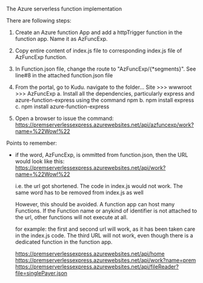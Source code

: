 The Azure serverless function implementation

There are following steps:
1. Create an Azure function App and add a httpTrigger function in the function app. Name it as AzFuncExp.

2. Copy entire content of index.js file to corresponding index.js file of AzFuncExp function.

3. In Function.json file, change the route to "AzFuncExp/{*segments}". See line#8 in the attached function.json file

4. From the portal, go to Kudu. navigate to the folder... Site >>> wwwroot >>> AzFuncExp
    a. Install all the dependencies, particularly express and azure-function-express using the command npm
    b. npm install express
    c. npm install azure-function-express

5. Open a browser to issue the command: https://premserverlessexpress.azurewebsites.net/api/azfuncexp/work?name=%22Wow!%22

Points to remember:

- if the word, AzFuncExp, is ommitted from function.json, then the URL would look like this:
    https://premserverlessexpress.azurewebsites.net/api/work?name=%22Wow!%22

    i.e. the url got shortened. The code in index.js would not work. The same word has to be removed from index.js as well

    However, this should be avoided. A function app can host many Functions. If the Function name or anykind of identifier
    is not attached to the url, other functions will not execute at all.

    for example: the first and second url will work, as it has been taken care in the index.js code. 
    The third URL will not work, even though there is a dedicated function in the function app.

    https://premserverlessexpress.azurewebsites.net/api/home
    https://premserverlessexpress.azurewebsites.net/api/work?name=prem
    https://premserverlessexpress.azurewebsites.net/api/fileReader?file=singlePayer.json



